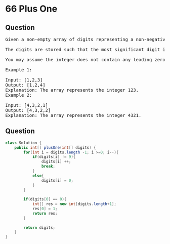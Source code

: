# 66 Plus One
## Question
<pre>
Given a non-empty array of digits representing a non-negative integer, plus one to the integer.

The digits are stored such that the most significant digit is at the head of the list, and each element in the array contain a single digit.

You may assume the integer does not contain any leading zero, except the number 0 itself.

Example 1:

Input: [1,2,3]
Output: [1,2,4]
Explanation: The array represents the integer 123.
Example 2:

Input: [4,3,2,1]
Output: [4,3,2,2]
Explanation: The array represents the integer 4321.
</pre>

<div STYLE="page-break-after: always;"></div>

## Question
```java
class Solution {
    public int[] plusOne(int[] digits) {
        for(int i = digits.length -1; i >=0; i--){
            if(digits[i] != 9){
                digits[i] ++;
                break;
            }
            else{
                digits[i] = 0;
            }
        }
        
        if(digits[0] == 0){
            int[] res = new int[digits.length+1];
            res[0] = 1;
            return res;
        }
        
        return digits;
    }
}
```
